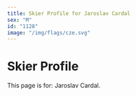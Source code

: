 ```yaml
---
title: Skier Profile for Jaroslav Cardal
sex: "M"
id: "1128"
image: "/img/flags/cze.svg" 
---
```


# Skier Profile

This page is for: Jaroslav Cardal.
    